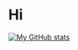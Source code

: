 # Hi

[![My GitHub stats](https://github-readme-stats.vercel.app/api?username=Rinkio-Lab)](https://github.com/anuraghazra/github-readme-stats)
